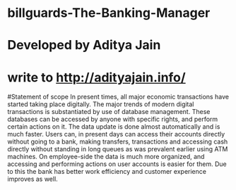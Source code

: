 # billguards-The-Banking-Manager
# Developed by Aditya Jain
# write to http://adityajain.info/

#Statement of scope
In present times, all major economic transactions have started taking place digitally. The major trends of modern digital transactions is
substantiated by use of database management. These databases can be accessed by anyone with specific rights, and perform certain actions
on it. The data update is done almost automatically and is much faster. Users can, in present days can access their accounts directly
without going to a bank, making transfers, transactions and accessing cash directly without standing in long queues as was prevalent 
earlier using ATM machines. On employee-side the data is much more organized, and accessing and performing actions on user accounts is 
easier for them. Due to this the bank has better work efficiency and customer experience improves as well.

